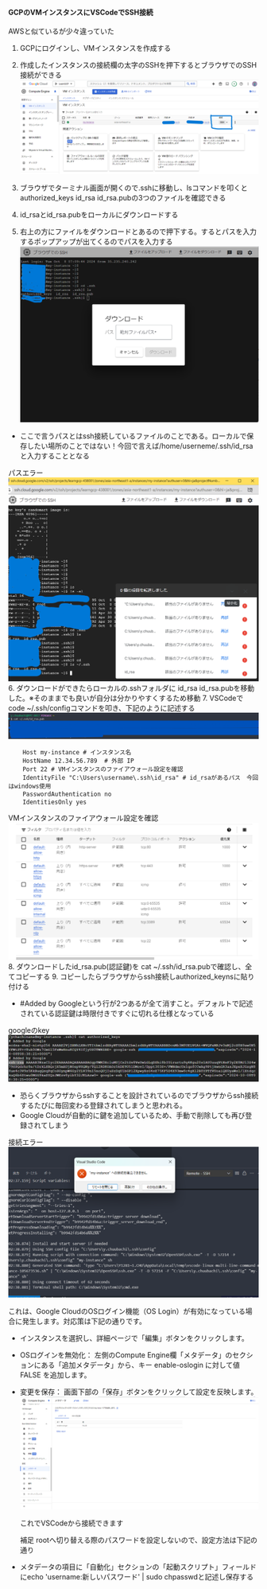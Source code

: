 #### GCPのVMインスタンスにVSCodeでSSH接続

AWSと似ているが少々違っていた


1. GCPにログインし、VMインスタンスを作成する
2. 作成したインスタンスの接続欄の太字のSSHを押下するとブラウザでのSSH接続ができる
![img](https://github.com/yuhei1012/GCP_Practice/blob/bb73d5139398d5f7cc3b5014716d7ca548b60e02/GCP/SSH%E7%94%BB%E5%83%8F/%E3%82%A4%E3%83%B3%E3%82%B9%E3%82%BF%E3%83%B3%E3%82%B9_SSH%E6%8E%A5%E7%B6%9A%E6%AC%84.png)
 
4. ブラウザでターミナル画面が開くので.sshに移動し、lsコマンドを叩くとauthorized_keys  id_rsa  id_rsa.pubの3つのファイルを確認できる
5. id_rsaとid_rsa.pubをローカルにダウンロードする
6. 右上の方にファイルをダウンロードとあるので押下する。するとパスを入力するポップアップが出てくるのでパスを入力する
![img](https://github.com/yuhei1012/GCP_Practice/blob/8ac2e0d13932a7207490c8c51d68b093e0298ee3/GCP/SSH%E7%94%BB%E5%83%8F/GCP_VM%E3%82%A4%E3%83%B3%E3%82%B9%E3%82%BF%E3%83%B3%E3%82%B9_%E3%83%95%E3%82%A1%E3%82%A4%E3%83%AB%E3%83%80%E3%82%A6%E3%83%AD%E3%83%B3%E3%83%BC%E3%83%89%E7%94%BB%E9%9D%A2.png)
- ここで言うパスとはssh接続しているファイルのことである。ローカルで保存したい場所のことではない！今回で言えば/home/userneme/.ssh/id_rsaと入力することとなる


パスエラー
![img](https://github.com/yuhei1012/GCP_Practice/blob/54c3d3e2c1db0ce1812e6d675e621fbbacf8e93f/GCP/SSH%E7%94%BB%E5%83%8F/%E3%83%91%E3%82%B9%E3%82%92%E3%83%AD%E3%83%BC%E3%82%AB%E3%83%AB%E3%81%AE%E4%BF%9D%E5%AD%98%E5%A0%B4%E6%89%80%E3%81%AB%E3%81%97%E3%81%9F%E5%A0%B4%E5%90%88%E3%81%AE%E3%82%A8%E3%83%A9%E3%83%BC%E7%94%BB%E9%9D%A2.png)
6. ダウンロードができたらローカルの.sshフォルダに id_rsa  id_rsa.pubを移動した。※そのままでも良いが自分は分かりやすくするため移動
7. VSCodeでcode ~/.ssh/configコマンドを叩き、下記のように記述する
![img](https://github.com/yuhei1012/GCP_Practice/blob/4256118161b4bd2c060989973ca09e2835588c74/GCP/SSH%E7%94%BB%E5%83%8F/%E8%AA%8D%E8%A8%BC%E9%8D%B5.png)

````
    Host my-instance # インスタンス名
    HostName 12.34.56.789  # 外部 IP
    Port 22 # VMインスタンスのファイアウォール設定を確認
    IdentityFile "C:\Users\username\.ssh\id_rsa" # id_rsaがあるパス　今回はwindows使用
    PasswordAuthentication no
    IdentitiesOnly yes
````
 VMインスタンスのファイアウォール設定を確認
![img](https://github.com/yuhei1012/GCP_Practice/blob/37d0dc7a0e5ba13427d7f07b29c7dd5d6fa42763/GCP/SSH%E7%94%BB%E5%83%8F/%E3%83%95%E3%82%A1%E3%82%A4%E3%82%A2%E3%82%A6%E3%82%A9%E3%83%BC%E3%83%AB%E8%A8%AD%E5%AE%9A%E7%94%BB%E9%9D%A2.png)
8. ダウンロードしたid_rsa.pub(認証鍵)を cat ~/.ssh/id_rsa.pubで確認し、全てコピーする
9. コピーしたらブラウザからssh接続しauthorized_keynsに貼り付ける
- #Added by Googleという行が2つあるが全て消すこと。デフォルトで記述されている認証鍵は時限付きですぐに切れる仕様となっている

googleのkey
![img](https://github.com/yuhei1012/GCP_Practice/blob/e6ecac830641fd6a062535c20732e23f4717be59/GCP/SSH%E7%94%BB%E5%83%8F/googlekey%E8%A8%98%E8%BF%B0%E7%94%BB%E9%9D%A2.png)
- 恐らくブラウザからsshすることを設計されているのでブラウザからssh接続するたびに毎回変わる登録されてしまうと思われる。
- Google Cloudが自動的に鍵を追加しているため、手動で削除しても再び登録されてしまう

接続エラー
![img](https://github.com/yuhei1012/GCP_Practice/blob/84cf4be8ccfe0f25ec95a22b2c14cf2361e7b32a/GCP/SSH%E7%94%BB%E5%83%8F/SSH%E6%8E%A5%E7%B6%9A%E3%82%A8%E3%83%A9%E3%83%BC.png)

  
  これは、Google CloudのOSログイン機能（OS Login）が有効になっている場合に発生します。対応策は下記の通りです。
- インスタンスを選択し、詳細ページで「編集」ボタンをクリックします。
- OSログインを無効化： 左側のCompute Engine欄「メタデータ」のセクションにある「追加メタデータ」から、キー enable-oslogin に対して値 FALSE を追加します。
- 変更を保存： 画面下部の「保存」ボタンをクリックして設定を反映します。
![img](https://github.com/yuhei1012/GCP_Practice/blob/20ad4a354c8b04e13e9760d129660961098b7621/GCP/SSH%E7%94%BB%E5%83%8F/%E3%83%A1%E3%82%BF%E3%83%87%E3%83%BC%E3%82%BF%E8%BF%BD%E5%8A%A0%E7%94%BB%E9%9D%A2.png)

  これでVSCodeから接続できます

  


   補足
  rootへ切り替える際のパスワードを設定しないので、設定方法は下記の通り
- メタデータの項目に「自動化」セクションの「起動スクリプト」フィールドにecho 'username:新しいパスワード' | sudo chpasswdと記述し保存する







